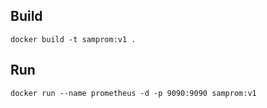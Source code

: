 ## Build

```
docker build -t samprom:v1 .
```

## Run

```
docker run --name prometheus -d -p 9090:9090 samprom:v1
```
